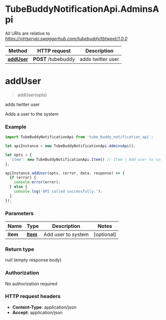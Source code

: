 # TubeBuddyNotificationApi.AdminsApi

All URIs are relative to *https://virtserver.swaggerhub.com/tubebuddy/tbtweet/1.0.0*

Method | HTTP request | Description
------------- | ------------- | -------------
[**addUser**](AdminsApi.md#addUser) | **POST** /tubebuddy | adds twitter user


<a name="addUser"></a>
# **addUser**
> addUser(opts)

adds twitter user

Adds a user to the system

### Example
```javascript
import TubeBuddyNotificationApi from 'tube_buddy_notification_api';

let apiInstance = new TubeBuddyNotificationApi.AdminsApi();

let opts = { 
  'item': new TubeBuddyNotificationApi.Item() // Item | Add user to system
};

apiInstance.addUser(opts, (error, data, response) => {
  if (error) {
    console.error(error);
  } else {
    console.log('API called successfully.');
  }
});
```

### Parameters

Name | Type | Description  | Notes
------------- | ------------- | ------------- | -------------
 **item** | [**Item**](Item.md)| Add user to system | [optional] 

### Return type

null (empty response body)

### Authorization

No authorization required

### HTTP request headers

 - **Content-Type**: application/json
 - **Accept**: application/json

